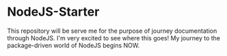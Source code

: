 # NodeJS-Starter
This repository will be serve me for the purpose of journey documentation through NodeJS. I'm very excited to see where this goes! My journey to the package-driven world of NodeJS begins NOW. 
